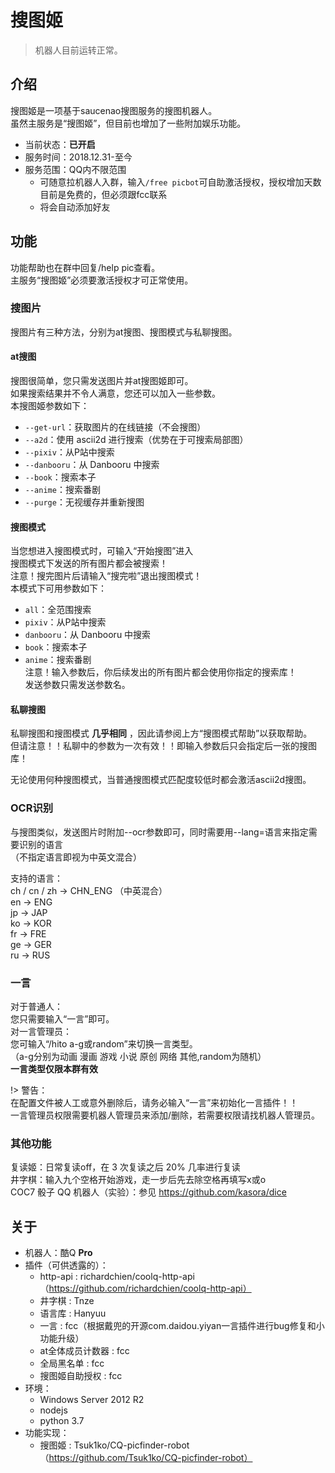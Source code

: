 # 搜图姬

> 机器人目前运转正常。

## 介绍

搜图姬是一项基于saucenao搜图服务的搜图机器人。  
虽然主服务是“搜图姬”，但目前也增加了一些附加娱乐功能。  
 - 当前状态：**已开启**
 - 服务时间：2018.12.31-至今
 - 服务范围：QQ内不限范围
   * 可随意拉机器人入群，输入```/free picbot```可自助激活授权，授权增加天数目前是免费的，但必须跟fcc联系
   * 将会自动添加好友
   
## 功能

功能帮助也在群中回复/help pic查看。  
主服务“搜图姬”必须要激活授权才可正常使用。  

### 搜图片

搜图片有三种方法，分别为at搜图、搜图模式与私聊搜图。  

#### at搜图

搜图很简单，您只需发送图片并at搜图姬即可。  
如果搜索结果并不令人满意，您还可以加入一些参数。  
本搜图姬参数如下：  
 - ```--get-url```：获取图片的在线链接（不会搜图）  
 - ```--a2d```：使用 ascii2d 进行搜索（优势在于可搜索局部图）  
 - ```--pixiv```：从P站中搜索  
 - ```--danbooru```：从 Danbooru 中搜索  
 - ```--book```：搜索本子  
 - ```--anime```：搜索番剧  
 - ```--purge```：无视缓存并重新搜图  

#### 搜图模式

当您想进入搜图模式时，可输入“开始搜图”进入  
搜图模式下发送的所有图片都会被搜索！  
注意！搜完图片后请输入“搜完啦”退出搜图模式！  
本模式下可用参数如下：  
 - ```all```：全范围搜索  
 - ```pixiv```：从P站中搜索  
 - ```danbooru```：从 Danbooru 中搜索  
 - ```book```：搜索本子  
 - ```anime```：搜索番剧  
注意！输入参数后，你后续发出的所有图片都会使用你指定的搜索库！  
发送参数只需发送参数名。  

#### 私聊搜图

私聊搜图和搜图模式 **几乎相同** ，因此请参阅上方“搜图模式帮助”以获取帮助。  
但请注意！！私聊中的参数为一次有效！！即输入参数后只会指定后一张的搜图库！  
  
  
无论使用何种搜图模式，当普通搜图模式匹配度较低时都会激活ascii2d搜图。  

### OCR识别
  
与搜图类似，发送图片时附加--ocr参数即可，同时需要用--lang=语言来指定需要识别的语言  
（不指定语言即视为中英文混合）  
  
支持的语言：  
ch / cn / zh -> CHN_ENG （中英混合）  
en -> ENG  
jp -> JAP  
ko -> KOR  
fr -> FRE  
ge -> GER  
ru -> RUS  

### 一言
  
对于普通人：  
您只需要输入“一言”即可。  
对一言管理员：  
您可输入“/hito a-g或random”来切换一言类型。  
（a-g分别为动画 漫画 游戏 小说 原创 网络 其他,random为随机）  
**一言类型仅限本群有效**  


!> 警告：  
在配置文件被人工或意外删除后，请务必输入“一言”来初始化一言插件！！  
一言管理员权限需要机器人管理员来添加/删除，若需要权限请找机器人管理员。  

### 其他功能

复读姬：日常复读off，在 3 次复读之后 20% 几率进行复读   
井字棋：输入九个空格开始游戏，走一步后先去除空格再填写x或o  
COC7 骰子 QQ 机器人（实验）：参见 https://github.com/kasora/dice

## 关于

 - 机器人：酷Q **Pro**
 - 插件（可供透露的）：
   - http-api : richardchien/coolq-http-api（https://github.com/richardchien/coolq-http-api）
   - 井字棋 : Tnze
   - 语言库 : Hanyuu
   - 一言 : fcc（根据戴兜的开源com.daidou.yiyan一言插件进行bug修复和小功能升级）
   - at全体成员计数器 : fcc  
   - 全局黑名单 : fcc
   - 搜图姬自助授权 : fcc
 - 环境：
   - Windows Server 2012 R2
   - nodejs
   - python 3.7
 - 功能实现：
   - 搜图姬 : Tsuk1ko/CQ-picfinder-robot（https://github.com/Tsuk1ko/CQ-picfinder-robot）

